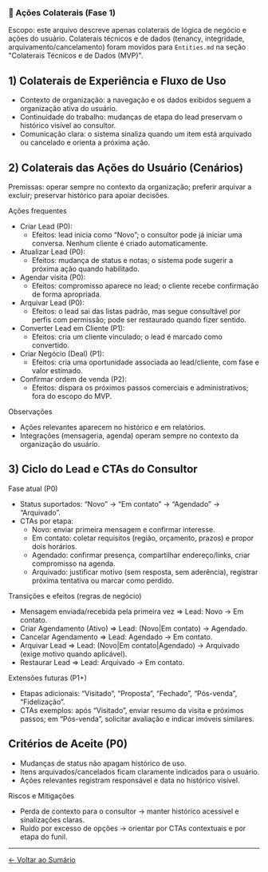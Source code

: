 ### 🔁 Ações Colaterais (Fase 1)

Escopo: este arquivo descreve apenas colaterais de lógica de negócio e ações do usuário. Colaterais técnicos e de dados (tenancy, integridade, arquivamento/cancelamento) foram movidos para `Entities.md` na seção "Colaterais Técnicos e de Dados (MVP)".

## 1) Colaterais de Experiência e Fluxo de Uso
- Contexto de organização: a navegação e os dados exibidos seguem a organização ativa do usuário.
- Continuidade do trabalho: mudanças de etapa do lead preservam o histórico visível ao consultor.
- Comunicação clara: o sistema sinaliza quando um item está arquivado ou cancelado e orienta a próxima ação.

## 2) Colaterais das Ações do Usuário (Cenários)
Premissas: operar sempre no contexto da organização; preferir arquivar a excluir; preservar histórico para apoiar decisões.

Ações frequentes
- Criar Lead (P0):
	- Efeitos: lead inicia como “Novo”; o consultor pode já iniciar uma conversa. Nenhum cliente é criado automaticamente.
- Atualizar Lead (P0):
	- Efeitos: mudança de status e notas; o sistema pode sugerir a próxima ação quando habilitado.
- Agendar visita (P0):
	- Efeitos: compromisso aparece no lead; o cliente recebe confirmação de forma apropriada.
- Arquivar Lead (P0):
	- Efeitos: o lead sai das listas padrão, mas segue consultável por perfis com permissão; pode ser restaurado quando fizer sentido.
- Converter Lead em Cliente (P1):
	- Efeitos: cria um cliente vinculado; o lead é marcado como convertido.
- Criar Negócio (Deal) (P1):
	- Efeitos: cria uma oportunidade associada ao lead/cliente, com fase e valor estimado.
- Confirmar ordem de venda (P2):
	- Efeitos: dispara os próximos passos comerciais e administrativos; fora do escopo do MVP.

Observações
- Ações relevantes aparecem no histórico e em relatórios.
- Integrações (mensageria, agenda) operam sempre no contexto da organização do usuário.

## 3) Ciclo do Lead e CTAs do Consultor
Fase atual (P0)
- Status suportados: “Novo” → “Em contato” → “Agendado” → “Arquivado”.
- CTAs por etapa:
	- Novo: enviar primeira mensagem e confirmar interesse.
	- Em contato: coletar requisitos (região, orçamento, prazos) e propor dois horários.
	- Agendado: confirmar presença, compartilhar endereço/links, criar compromisso na agenda.
	- Arquivado: justificar motivo (sem resposta, sem aderência), registrar próxima tentativa ou marcar como perdido.

Transições e efeitos (regras de negócio)
- Mensagem enviada/recebida pela primeira vez ⇒ Lead: Novo → Em contato.
- Criar Agendamento (Ativo) ⇒ Lead: (Novo|Em contato) → Agendado.
- Cancelar Agendamento ⇒ Lead: Agendado → Em contato.
- Arquivar Lead ⇒ Lead: (Novo|Em contato|Agendado) → Arquivado (exige motivo quando aplicável).
- Restaurar Lead ⇒ Lead: Arquivado → Em contato.

Extensões futuras (P1+)
- Etapas adicionais: “Visitado”, “Proposta”, “Fechado”, “Pós-venda”, “Fidelização”.
- CTAs exemplos: após “Visitado”, enviar resumo da visita e próximos passos; em “Pós-venda”, solicitar avaliação e indicar imóveis similares.

## Critérios de Aceite (P0)
- Mudanças de status não apagam histórico de uso.
- Itens arquivados/cancelados ficam claramente indicados para o usuário.
- Ações relevantes registram responsável e data no histórico visível.

Riscos e Mitigações
- Perda de contexto para o consultor → manter histórico acessível e sinalizações claras.
- Ruído por excesso de opções → orientar por CTAs contextuais e por etapa do funil.

---

[← Voltar ao Sumário](0.0.SUMMARY.md)